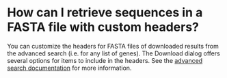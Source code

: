 # How can I retrieve sequences in a FASTA file with custom headers?
<!-- pombase_categories: Finding data -->

You can customize the headers for FASTA files of downloaded results
from the advanced search (i.e. for any list of genes). The Download
dialog offers several options for items to include in the headers. See
the [advanced search documentation](documentation/advanced-search) for
more information.
